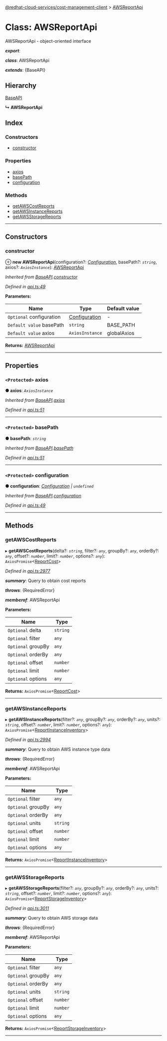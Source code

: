 [@redhat-cloud-services/cost-management-client](../README.md) > [AWSReportApi](../classes/awsreportapi.md)

# Class: AWSReportApi

AWSReportApi - object-oriented interface

*__export__*: 

*__class__*: AWSReportApi

*__extends__*: {BaseAPI}

## Hierarchy

 [BaseAPI](baseapi.md)

**↳ AWSReportApi**

## Index

### Constructors

* [constructor](awsreportapi.md#constructor)

### Properties

* [axios](awsreportapi.md#axios)
* [basePath](awsreportapi.md#basepath)
* [configuration](awsreportapi.md#configuration)

### Methods

* [getAWSCostReports](awsreportapi.md#getawscostreports)
* [getAWSInstanceReports](awsreportapi.md#getawsinstancereports)
* [getAWSStorageReports](awsreportapi.md#getawsstoragereports)

---

## Constructors

<a id="constructor"></a>

###  constructor

⊕ **new AWSReportApi**(configuration?: *[Configuration](configuration.md)*, basePath?: *`string`*, axios?: *`AxiosInstance`*): [AWSReportApi](awsreportapi.md)

*Inherited from [BaseAPI](baseapi.md).[constructor](baseapi.md#constructor)*

*Defined in [api.ts:49](https://github.com/RedHatInsights/javascript-clients/blob/master/packages/cost-management/api.ts#L49)*

**Parameters:**

| Name | Type | Default value |
| ------ | ------ | ------ |
| `Optional` configuration | [Configuration](configuration.md) | - |
| `Default value` basePath | `string` |  BASE_PATH |
| `Default value` axios | `AxiosInstance` |  globalAxios |

**Returns:** [AWSReportApi](awsreportapi.md)

___

## Properties

<a id="axios"></a>

### `<Protected>` axios

**● axios**: *`AxiosInstance`*

*Inherited from [BaseAPI](baseapi.md).[axios](baseapi.md#axios)*

*Defined in [api.ts:51](https://github.com/RedHatInsights/javascript-clients/blob/master/packages/cost-management/api.ts#L51)*

___
<a id="basepath"></a>

### `<Protected>` basePath

**● basePath**: *`string`*

*Inherited from [BaseAPI](baseapi.md).[basePath](baseapi.md#basepath)*

*Defined in [api.ts:51](https://github.com/RedHatInsights/javascript-clients/blob/master/packages/cost-management/api.ts#L51)*

___
<a id="configuration"></a>

### `<Protected>` configuration

**● configuration**: *[Configuration](configuration.md) \| `undefined`*

*Inherited from [BaseAPI](baseapi.md).[configuration](baseapi.md#configuration)*

*Defined in [api.ts:49](https://github.com/RedHatInsights/javascript-clients/blob/master/packages/cost-management/api.ts#L49)*

___

## Methods

<a id="getawscostreports"></a>

###  getAWSCostReports

▸ **getAWSCostReports**(delta?: *`string`*, filter?: *`any`*, groupBy?: *`any`*, orderBy?: *`any`*, offset?: *`number`*, limit?: *`number`*, options?: *`any`*): `AxiosPromise`<[ReportCost](../interfaces/reportcost.md)>

*Defined in [api.ts:2977](https://github.com/RedHatInsights/javascript-clients/blob/master/packages/cost-management/api.ts#L2977)*

*__summary__*: Query to obtain cost reports

*__throws__*: {RequiredError}

*__memberof__*: AWSReportApi

**Parameters:**

| Name | Type |
| ------ | ------ |
| `Optional` delta | `string` |
| `Optional` filter | `any` |
| `Optional` groupBy | `any` |
| `Optional` orderBy | `any` |
| `Optional` offset | `number` |
| `Optional` limit | `number` |
| `Optional` options | `any` |

**Returns:** `AxiosPromise`<[ReportCost](../interfaces/reportcost.md)>

___
<a id="getawsinstancereports"></a>

###  getAWSInstanceReports

▸ **getAWSInstanceReports**(filter?: *`any`*, groupBy?: *`any`*, orderBy?: *`any`*, units?: *`string`*, offset?: *`number`*, limit?: *`number`*, options?: *`any`*): `AxiosPromise`<[ReportInstanceInventory](../interfaces/reportinstanceinventory.md)>

*Defined in [api.ts:2994](https://github.com/RedHatInsights/javascript-clients/blob/master/packages/cost-management/api.ts#L2994)*

*__summary__*: Query to obtain AWS instance type data

*__throws__*: {RequiredError}

*__memberof__*: AWSReportApi

**Parameters:**

| Name | Type |
| ------ | ------ |
| `Optional` filter | `any` |
| `Optional` groupBy | `any` |
| `Optional` orderBy | `any` |
| `Optional` units | `string` |
| `Optional` offset | `number` |
| `Optional` limit | `number` |
| `Optional` options | `any` |

**Returns:** `AxiosPromise`<[ReportInstanceInventory](../interfaces/reportinstanceinventory.md)>

___
<a id="getawsstoragereports"></a>

###  getAWSStorageReports

▸ **getAWSStorageReports**(filter?: *`any`*, groupBy?: *`any`*, orderBy?: *`any`*, units?: *`string`*, offset?: *`number`*, limit?: *`number`*, options?: *`any`*): `AxiosPromise`<[ReportStorageInventory](../interfaces/reportstorageinventory.md)>

*Defined in [api.ts:3011](https://github.com/RedHatInsights/javascript-clients/blob/master/packages/cost-management/api.ts#L3011)*

*__summary__*: Query to obtain AWS storage data

*__throws__*: {RequiredError}

*__memberof__*: AWSReportApi

**Parameters:**

| Name | Type |
| ------ | ------ |
| `Optional` filter | `any` |
| `Optional` groupBy | `any` |
| `Optional` orderBy | `any` |
| `Optional` units | `string` |
| `Optional` offset | `number` |
| `Optional` limit | `number` |
| `Optional` options | `any` |

**Returns:** `AxiosPromise`<[ReportStorageInventory](../interfaces/reportstorageinventory.md)>

___


